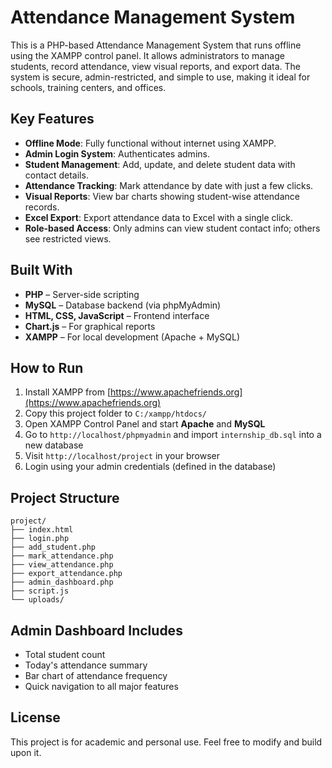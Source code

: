 # Attendance Management System

This is a PHP-based Attendance Management System that runs offline using the XAMPP control panel. It allows administrators to manage students, record attendance, view visual reports, and export data. The system is secure, admin-restricted, and simple to use, making it ideal for schools, training centers, and offices.

##  Key Features

-  **Offline Mode**: Fully functional without internet using XAMPP.
-  **Admin Login System**: Authenticates admins.
-  **Student Management**: Add, update, and delete student data with contact details.
-  **Attendance Tracking**: Mark attendance by date with just a few clicks.
-  **Visual Reports**: View bar charts showing student-wise attendance records.
-  **Excel Export**: Export attendance data to Excel with a single click.
-  **Role-based Access**: Only admins can view student contact info; others see restricted views.

##  Built With

- **PHP** – Server-side scripting
- **MySQL** – Database backend (via phpMyAdmin)
- **HTML, CSS, JavaScript** – Frontend interface
- **Chart.js** – For graphical reports
- **XAMPP** – For local development (Apache + MySQL)

## How to Run

1. Install XAMPP from [https://www.apachefriends.org](https://www.apachefriends.org)
2. Copy this project folder to `C:/xampp/htdocs/`
3. Open XAMPP Control Panel and start **Apache** and **MySQL**
4. Go to `http://localhost/phpmyadmin` and import `internship_db.sql` into a new database
5. Visit `http://localhost/project` in your browser
6. Login using your admin credentials (defined in the database)

##  Project Structure

```
project/
├── index.html
├── login.php
├── add_student.php
├── mark_attendance.php
├── view_attendance.php
├── export_attendance.php
├── admin_dashboard.php
├── script.js
└── uploads/
```


## Admin Dashboard Includes

- Total student count
- Today's attendance summary
- Bar chart of attendance frequency
- Quick navigation to all major features

##  License

This project is for academic and personal use. Feel free to modify and build upon it.

